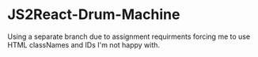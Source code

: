 # JS2React-Drum-Machine

Using a separate branch due to assignment requirments forcing me to use HTML classNames and IDs I'm not happy with.
